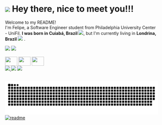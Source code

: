 <h1><img src="https://emojis.slackmojis.com/emojis/images/1531849430/4246/blob-sunglasses.gif?1531849430" width="30"/> Hey there, nice to meet you!!!</h1>

<p>Welcome to my README! </br> I'm Felipe, a Software Engineer student from Philadelphia University Center - UniFil. <b>I was born in Cuiabá, Brazil <img src="https://th.bing.com/th/id/R.6af5b1eb3bab4f016d613b875bc4a7c3?rik=dMLoLEZs42EwKg&pid=ImgRaw&r=0" width="13"/></b>, but I'm currently living in  <b>Londrina, Brazil</b> <img src="https://th.bing.com/th/id/R.6af5b1eb3bab4f016d613b875bc4a7c3?rik=dMLoLEZs42EwKg&pid=ImgRaw&r=0" width="13"/> . </p>


<div>
    <a href="https://github.com/FelipeAkryghti"></a>
    <img height="180em" src="https://github-readme-stats.vercel.app/api?username=FelipeAkryghti&show_icons=true&theme=neon&include_all_commits=true&count_private=true"/>
    <img height="180em" src="https://github-readme-stats.vercel.app/api/top-langs/?username=FelipeAkryghti&layout=compact&langs_count=16&theme=neon"/>
</div>
<div style="display: inline-block;"><br>
    <img align="center" height="30" width="40" src="https://cdn.jsdelivr.net/gh/devicons/devicon@latest/icons/html5/html5-original.svg" />
    <img align="center" height="30" width="40" src="https://cdn.jsdelivr.net/gh/devicons/devicon@latest/icons/css3/css3-original.svg" />
    <img align="center" height="30" width="40" src="https://cdn.jsdelivr.net/gh/devicons/devicon@latest/icons/javascript/javascript-original.svg" />
    
    
</div><br>

<div> 
<a href="https://www.instagram.com/felipecaldeira__/?next=%2F" target="_blank"><img src="https://img.shields.io/badge/-Instagram-%23E4405F?style=for-the-badge&logo=instagram&logoColor=white">
</a>
<a href = "mailto:felipe.akryghti@gmail.com"><img src="https://img.shields.io/badge/-Gmail-%23333?style=for-the-badge&logo=gmail&logoColor=white" target="_blank"></a>
<a href="https://www.linkedin.com/in/felipe-caldeira-akryghti/" target="_blank"><img src="https://img.shields.io/badge/-LinkedIn-%230077B5?style=for-the-badge&logo=linkedin&logoColor=white" target="_blank"></a>  
</div>&nbsp;&nbsp;

 ![snake_gif](https://github.com/FelipeAkryghti/FelipeAkryghti/blob/output/github-contribution-grid-snake.svg)
 [![readme](https://github-readme-stats.vercel.app/api/pin/?username=FelipeAkryghti&repo=FelipeAkryghti&theme=react)](https://github.com/FelipeAkryghti)
